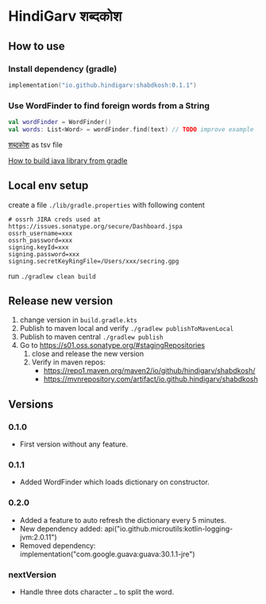 # HindiGarv शब्दकोश

## How to use

### Install dependency (gradle)
```kotlin
implementation("io.github.hindigarv:shabdkosh:0.1.1")
```

### Use WordFinder to find foreign words from a String
```kotlin
val wordFinder = WordFinder()
val words: List<Word> = wordFinder.find(text) // TODO improve example
```


[शब्दकोश](https://docs.google.com/spreadsheets/d/e/2PACX-1vTnYyZxqwSjM3IPG9TchbZcAUDNM_Y4zbZCFjimzQKVjQpNNinNRj4CeWzXaHDNcDEJ_EPOrtBLycRD/pub?gid=0&single=true&output=tsv) as tsv file

[How to build java library from gradle](https://docs.gradle.org/7.4.2/samples/sample_building_java_libraries.html)

## Local env setup

create a file `./lib/gradle.properties` with following content
```properties
# ossrh JIRA creds used at https://issues.sonatype.org/secure/Dashboard.jspa
ossrh_username=xxx
ossrh_password=xxx
signing.keyId=xxx
signing.password=xxx
signing.secretKeyRingFile=/Users/xxx/secring.gpg
```

run `./gradlew clean build`

## Release new version

1. change version in `build.gradle.kts`
2. Publish to maven local and verify
    `./gradlew publishToMavenLocal`
3. Publish to maven central
    `./gradlew publish`
4. Go to https://s01.oss.sonatype.org/#stagingRepositories
   1. close and release the new version
   2. Verify in maven repos:
       - https://repo1.maven.org/maven2/io/github/hindigarv/shabdkosh/
       - https://mvnrepository.com/artifact/io.github.hindigarv/shabdkosh

## Versions
### 0.1.0
- First version without any feature.
### 0.1.1
- Added WordFinder which loads dictionary on constructor.
### 0.2.0
- Added a feature to auto refresh the dictionary every 5 minutes.
- New dependency added: api("io.github.microutils:kotlin-logging-jvm:2.0.11")
- Removed dependency: implementation("com.google.guava:guava:30.1.1-jre")
### nextVersion
- Handle three dots character `…` to split the word. 